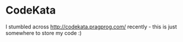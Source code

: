 CodeKata
========
I stumbled across http://codekata.pragprog.com/ recently - this is just somewhere to store my code :)
